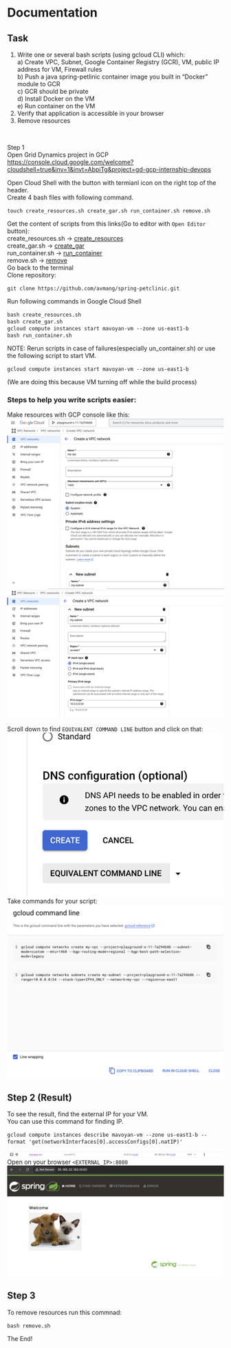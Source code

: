 # Documentation

## Task
1. Write one or several bash scripts (using gcloud CLI) which:<br/>
    a) Create VPC, Subnet, Google Container Registry (GCR), VM, public IP address for VM, Firewall rules<br/>
    b) Push a java spring-petlinic container image you built in “Docker” module to GCR<br/>
    c) GCR should be private<br/>
    d) Install Docker on the VM <br/>
    e) Run container on the VM <br/>
2. Verify that application is accessible in your browser
3. Remove resources
<br/>

Step 1 <br/>
Open Grid Dynamics project in GCP <br/>
https://console.cloud.google.com/welcome?cloudshell=true&inv=1&invt=AbpiTg&project=gd-gcp-internship-devops

Open Cloud Shell with the button with termianl icon on the right top of the header. <br/>
Create 4 bash files with following command.
```
touch create_resources.sh create_gar.sh run_container.sh remove.sh
```
Get the content of scripts from this links(Go to editor with ``Open Editor`` button):<br/>
create_resources.sh -> [create_resources](https://github.com/nlopatin-gd/mavoyan-internship/blob/gcp/GCP/create_resources.sh)
<br/>
create_gar.sh -> [create_gar](https://github.com/nlopatin-gd/mavoyan-internship/blob/gcp/GCP/create_gar.sh)
<br/>
run_container.sh -> [run_container](https://github.com/nlopatin-gd/mavoyan-internship/blob/gcp/GCP/run_container.sh)
<br/>
remove.sh -> [remove](https://github.com/nlopatin-gd/mavoyan-internship/blob/gcp/GCP/remove.sh)
<br/>
Go back to the terminal<br/>
Clone repository:
```
git clone https://github.com/avmang/spring-petclinic.git
```
Run following commands in Google Cloud Shell
```
bash create_resources.sh 
bash create_gar.sh 
gcloud compute instances start mavoyan-vm --zone us-east1-b
bash run_container.sh 
```
NOTE: Rerun scripts in case of failures(especially
un_container.sh) or use the following script to start VM.
```
gcloud compute instances start mavoyan-vm --zone us-east1-b
```
(We are doing this because VM turning off while the build process)
### Steps to help you write scripts easier:

Make resources with GCP console like this:
![Screenshot](../screenshots/gcp-task/r1.png)
![Screenshot](../screenshots/gcp-task/r2.png)

Scroll down to find ``EQUIVALENT COMMAND LINE`` button and click on that:
![Screenshot](../screenshots/gcp-task/button.png)
Take commands for your script:
![Screenshot](../screenshots/gcp-task/commands.png)

## Step 2 (Result)
To see the result, find the external IP for your VM.<br>
You can use this command for finding IP. 
```
gcloud compute instances describe mavoyan-vm --zone us-east1-b --format 'get(networkInterfaces[0].accessConfigs[0].natIP)'
```
![Screenshot](../screenshots/gcp-task/externalip.png)
Open on your browser ``<EXTERNAL_IP>:8080``
![Screenshot](../screenshots/gcp-task/result.png)

## Step 3
To remove resources run this commnad:
```
bash remove.sh
```
The End!
